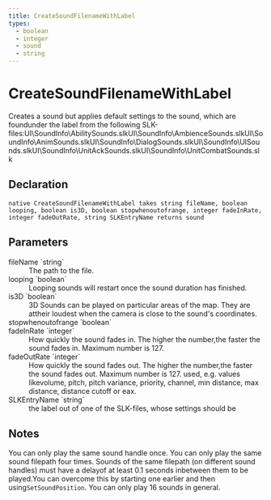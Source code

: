 ```yaml
---
title: CreateSoundFilenameWithLabel
types:
  - boolean
  - integer
  - sound
  - string
---
```


# CreateSoundFilenameWithLabel
Creates a sound but applies default settings to the sound, which are foundunder the label from the following SLK-files:UI\SoundInfo\AbilitySounds.slkUI\SoundInfo\AmbienceSounds.slkUI\SoundInfo\AnimSounds.slkUI\SoundInfo\DialogSounds.slkUI\SoundInfo\UISounds.slkUI\SoundInfo\UnitAckSounds.slkUI\SoundInfo\UnitCombatSounds.slk

## Declaration

```
native CreateSoundFilenameWithLabel takes string fileName, boolean looping, boolean is3D, boolean stopwhenoutofrange, integer fadeInRate, integer fadeOutRate, string SLKEntryName returns sound
```

## Parameters
<dl>
  <dt>fileName `string`</dt>
  <dd>The path to the file.</dd>

  <dt>looping `boolean`</dt>
  <dd>Looping sounds will restart once the sound duration has finished.</dd>

  <dt>is3D `boolean`</dt>
  <dd>3D Sounds can be played on particular areas of the map. They are attheir loudest when the camera is close to the sound's coordinates.</dd>

  <dt>stopwhenoutofrange `boolean`</dt>
  <dd></dd>

  <dt>fadeInRate `integer`</dt>
  <dd>How quickly the sound fades in. The higher the number,the faster the sound fades in. Maximum number is 127.</dd>

  <dt>fadeOutRate `integer`</dt>
  <dd>How quickly the sound fades out. The higher the number,the faster the sound fades out. Maximum number is 127. used, e.g. values likevolume, pitch, pitch variance, priority, channel, min distance, max distance, distance cutoff or eax.</dd>

  <dt>SLKEntryName `string`</dt>
  <dd>the label out of one of the SLK-files, whose settings should be</dd>
</dl>

## Notes 
You can only play the same sound handle once.
You can only play the same sound filepath four times.
Sounds of the same filepath (on different sound handles) must have a delayof at least 0.1 seconds inbetween them to be played.You can overcome this by starting one earlier and then using`SetSoundPosition`.
You can only play 16 sounds in general.